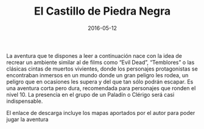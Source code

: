 ﻿---
title: El Castillo de Piedra Negra
summary:  Un poder retenido en el castillo de piedra Negra es liberado de manera inconsciente, y nuestros aventureros se verán obligados a usar todo su ingenio y habilidades para salir con vida de esta aventura.
authors:
  - El contemplador (Víctor Velázquez)
date: 2016-05-12
type: post
categories:
- Comunidad
tags:
- Fortaleza
- Exterior
minlevels: "9"
maxlevels: "11"
prices: gratis
session: "2"
mincharacters: "4"
maxcharacters: "5"
eval: no oficial
cover: "el_castillo_de_piedra_negra.jpg"
download: "el_castillo_de_piedra_negra.rar"
moreinfo: "https://archiroleros.com/"
license: "OGL"
draft: false

---

La aventura que te dispones a leer a continuación nace con la idea de recrear un ambiente similar al de films como “Evil Dead”, “Temblores” o las clásicas cintas de muertos vivientes, donde los personajes protagonistas se encontraban inmersos en un mundo donde un gran peligro les rodea, un peligro que en ocasiones les supera y del que tan sólo podrán escapar.
Es una aventura corta pero dura, recomendada para personajes que ronden el nivel 10.
La presencia en el grupo de un Paladín o Clérigo será casi indispensable.

El enlace de descarga incluye los mapas aportados por el autor para poder jugar la aventura